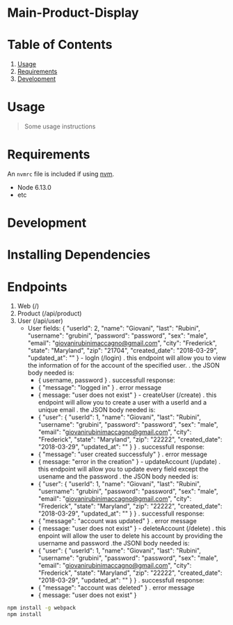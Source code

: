 # Main-Product-Display

# Table of Contents

1. [Usage](#Usage)
1. [Requirements](#requirements)
1. [Development](#development)

# Usage

> Some usage instructions

# Requirements

An `nvmrc` file is included if using [nvm](https://github.com/creationix/nvm).

- Node 6.13.0
- etc

# Development

# Installing Dependencies

# Endpoints
  1. Web (/)
  2. Product (/api/product)
  3. User (/api/user)
      - User fields: 
        {
          "userId": 2,
          "name": "Giovani",
          "last": "Rubini",
          "username": "grubini",
          "password": "password",
          "sex": "male",
          "email": "giovanirubinimaccagno@gmail.com",
          "city": "Frederick",
          "state": "Maryland",
          "zip": "21704",
          "created_date": "2018-03-29",
          "updated_at": ""
	}
    - logIn (/login)
        . this endpoint will allow you to view the information of for the account of the specified user.
        . the JSON body needed is: 
          - {
            username,
            password
          }
        . successfull response: 
           - {
                "message": "logged in"
             }
        . error message
           - {
                message: "user does not exist"
             }
    - createUser (/create)
        . this endpoint will allow you to create a user with a userId and a unique email
        . the JSON body needed is:
          - {
              "user": {
                "userId": 1,
                "name": "Giovani",
                "last": "Rubini",
                "username": "grubini",
                "password": "password",
                "sex": "male",
                "email": "giovanirubinimaccagno@gmail.com",
                "city": "Frederick",
                "state": "Maryland",
                "zip": "22222",
                "created_date": "2018-03-29",
                "updated_at": ""
              }
            }
        . successfull response: 
           - {
                "message": "user created successfuly"
             }
        . error message
           - {
                message: "error in the creation"
             }
    - updateAccount (/update)
        . this endpoint will allow you to update every field except the usename and the password
        . the JSON body needed is:
          - {
              "user": {
                "userId": 1,
                "name": "Giovani",
                "last": "Rubini",
                "username": "grubini",
                "password": "password",
                "sex": "male",
                "email": "giovanirubinimaccagno@gmail.com",
                "city": "Frederick",
                "state": "Maryland",
                "zip": "22222",
                "created_date": "2018-03-29",
                "updated_at": ""
              }
            }
        . successfull response: 
           - {
                "message": "account was updated"
             }
        . error message
           - {
                message: "user does not exist"
             }
    - deleteAccount (/delete)
        . this enpoint will allow the user to delete his account by providing the username and password
        .the JSONl body needed is:
          - {
              "user": {
                "userId": 1,
                "name": "Giovani",
                "last": "Rubini",
                "username": "grubini",
                "password": "password",
                "sex": "male",
                "email": "giovanirubinimaccagno@gmail.com",
                "city": "Frederick",
                "state": "Maryland",
                "zip": "22222",
                "created_date": "2018-03-29",
                "updated_at": ""
              }
            }
        . successfull response: 
           - {
                "message": "account was deleted"
             }
        . error message
           - {
                message: "user does not exist"
             }
```sh
npm install -g webpack
npm install
```
